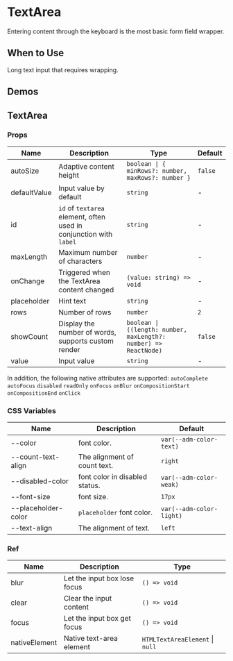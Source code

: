 # TextArea

Entering content through the keyboard is the most basic form field wrapper.

## When to Use

Long text input that requires wrapping.

## Demos

<code src="./demos/demo1.tsx"></code>

## TextArea

### Props

| Name         | Description                                                        | Type                                                             | Default |
| ------------ | ------------------------------------------------------------------ | ---------------------------------------------------------------- | ------- |
| autoSize     | Adaptive content height                                            | `boolean \| { minRows?: number, maxRows?: number }`              | `false` |
| defaultValue | Input value by default                                             | `string`                                                         | -       |
| id           | `id` of `textarea` element, often used in conjunction with `label` | `string`                                                         | -       |
| maxLength    | Maximum number of characters                                       | `number`                                                         | -       |
| onChange     | Triggered when the TextArea content changed                        | `(value: string) => void`                                        | -       |
| placeholder  | Hint text                                                          | `string`                                                         | -       |
| rows         | Number of rows                                                     | `number`                                                         | `2`     |
| showCount    | Display the number of words, supports custom render                | `boolean \| ((length: number, maxLength?: number) => ReactNode)` | `false` |
| value        | Input value                                                        | `string`                                                         | -       |

In addition, the following native attributes are supported: `autoComplete` `autoFocus` `disabled` `readOnly` `onFocus` `onBlur` `onCompositionStart` `onCompositionEnd` `onClick`

### CSS Variables

| Name                | Description                    | Default                  |
| ------------------- | ------------------------------ | ------------------------ |
| --color             | font color.                    | `var(--adm-color-text)`  |
| --count-text-align  | The alignment of count text.   | `right`                  |
| --disabled-color    | font color in disabled status. | `var(--adm-color-weak)`  |
| --font-size         | font size.                     | `17px`                   |
| --placeholder-color | `placeholder` font color.      | `var(--adm-color-light)` |
| --text-align        | The alignment of text.         | `left`                   |

### Ref

| Name          | Description                  | Type                            |
| ------------- | ---------------------------- | ------------------------------- |
| blur          | Let the input box lose focus | `() => void`                    |
| clear         | Clear the input content      | `() => void`                    |
| focus         | Let the input box get focus  | `() => void`                    |
| nativeElement | Native text-area element     | `HTMLTextAreaElement` \| `null` |
